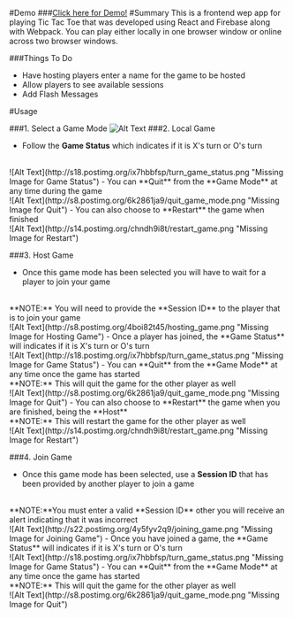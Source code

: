#Demo
###[Click here for Demo!](https://glowing-fire-9042.firebaseapp.com "Demo")
#Summary
This is a frontend wep app for playing Tic Tac Toe that was developed using React and Firebase along with Webpack. You can play either locally in one browser window or online across two browser windows.

###Things To Do
- Have hosting players enter a name for the game to be hosted
- Allow players to see available sessions
- Add Flash Messages

#Usage

###1. Select a Game Mode
![Alt Text](http://s30.postimg.org/lvootrq5d/game_modes.png "Missing Image for Game Modes")
###2. Local Game
- Follow the **Game Status** which indicates if it is X's turn or O's turn
<br>
![Alt Text](http://s18.postimg.org/ix7hbbfsp/turn_game_status.png "Missing Image for Game Status")
- You can **Quit** from the **Game Mode** at any time during the game
<br>
![Alt Text](http://s8.postimg.org/6k2861ja9/quit_game_mode.png "Missing Image for Quit")
- You can also choose to **Restart** the game when finished
<br>
![Alt Text](http://s14.postimg.org/chndh9i8t/restart_game.png "Missing Image for Restart")

###3. Host Game
- Once this game mode has been selected you will have to wait for a player to join your game
<br>
**NOTE:** You will need to provide the **Session ID** to the player that is to join your game
<br>
![Alt Text](http://s8.postimg.org/4boi82t45/hosting_game.png "Missing Image for Hosting Game")
- Once a player has joined, the **Game Status** will indicates if it is X's turn or O's turn
<br>
![Alt Text](http://s18.postimg.org/ix7hbbfsp/turn_game_status.png "Missing Image for Game Status")
- You can **Quit** from the **Game Mode** at any time once the game has started
<br>
**NOTE:** This will quit the game for the other player as well
<br>
![Alt Text](http://s8.postimg.org/6k2861ja9/quit_game_mode.png "Missing Image for Quit")
- You can also choose to **Restart** the game when you are finished, being the **Host**
<br>
**NOTE:** This will restart the game for the other player as well
<br>
![Alt Text](http://s14.postimg.org/chndh9i8t/restart_game.png "Missing Image for Restart")

###4. Join Game
- Once this game mode has been selected, use a **Session ID** that has been provided by another player to join a game
<br>
**NOTE:**You must enter a valid **Session ID** other you will receive an alert indicating that it was incorrect
<br>
![Alt Text](http://s22.postimg.org/4y5fyv2q9/joining_game.png "Missing Image for Joining Game")
- Once you have joined a game, the **Game Status** will indicates if it is X's turn or O's turn
<br>
![Alt Text](http://s18.postimg.org/ix7hbbfsp/turn_game_status.png "Missing Image for Game Status")
- You can **Quit** from the **Game Mode** at any time once the game has started
<br>
**NOTE:** This will quit the game for the other player as well
<br>
![Alt Text](http://s8.postimg.org/6k2861ja9/quit_game_mode.png "Missing Image for Quit")
